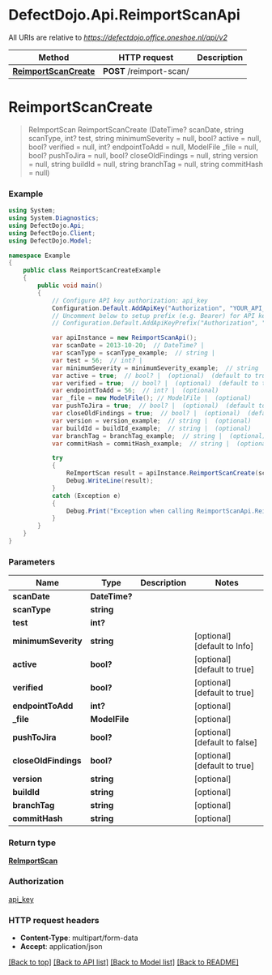 # DefectDojo.Api.ReimportScanApi

All URIs are relative to *https://defectdojo.office.oneshoe.nl/api/v2*

Method | HTTP request | Description
------------- | ------------- | -------------
[**ReimportScanCreate**](ReimportScanApi.md#reimportscancreate) | **POST** /reimport-scan/ | 


<a name="reimportscancreate"></a>
# **ReimportScanCreate**
> ReImportScan ReimportScanCreate (DateTime? scanDate, string scanType, int? test, string minimumSeverity = null, bool? active = null, bool? verified = null, int? endpointToAdd = null, ModelFile _file = null, bool? pushToJira = null, bool? closeOldFindings = null, string version = null, string buildId = null, string branchTag = null, string commitHash = null)



### Example
```csharp
using System;
using System.Diagnostics;
using DefectDojo.Api;
using DefectDojo.Client;
using DefectDojo.Model;

namespace Example
{
    public class ReimportScanCreateExample
    {
        public void main()
        {
            // Configure API key authorization: api_key
            Configuration.Default.AddApiKey("Authorization", "YOUR_API_KEY");
            // Uncomment below to setup prefix (e.g. Bearer) for API key, if needed
            // Configuration.Default.AddApiKeyPrefix("Authorization", "Bearer");

            var apiInstance = new ReimportScanApi();
            var scanDate = 2013-10-20;  // DateTime? | 
            var scanType = scanType_example;  // string | 
            var test = 56;  // int? | 
            var minimumSeverity = minimumSeverity_example;  // string |  (optional)  (default to Info)
            var active = true;  // bool? |  (optional)  (default to true)
            var verified = true;  // bool? |  (optional)  (default to true)
            var endpointToAdd = 56;  // int? |  (optional) 
            var _file = new ModelFile(); // ModelFile |  (optional) 
            var pushToJira = true;  // bool? |  (optional)  (default to false)
            var closeOldFindings = true;  // bool? |  (optional)  (default to true)
            var version = version_example;  // string |  (optional) 
            var buildId = buildId_example;  // string |  (optional) 
            var branchTag = branchTag_example;  // string |  (optional) 
            var commitHash = commitHash_example;  // string |  (optional) 

            try
            {
                ReImportScan result = apiInstance.ReimportScanCreate(scanDate, scanType, test, minimumSeverity, active, verified, endpointToAdd, _file, pushToJira, closeOldFindings, version, buildId, branchTag, commitHash);
                Debug.WriteLine(result);
            }
            catch (Exception e)
            {
                Debug.Print("Exception when calling ReimportScanApi.ReimportScanCreate: " + e.Message );
            }
        }
    }
}
```

### Parameters

Name | Type | Description  | Notes
------------- | ------------- | ------------- | -------------
 **scanDate** | **DateTime?**|  | 
 **scanType** | **string**|  | 
 **test** | **int?**|  | 
 **minimumSeverity** | **string**|  | [optional] [default to Info]
 **active** | **bool?**|  | [optional] [default to true]
 **verified** | **bool?**|  | [optional] [default to true]
 **endpointToAdd** | **int?**|  | [optional] 
 **_file** | **ModelFile**|  | [optional] 
 **pushToJira** | **bool?**|  | [optional] [default to false]
 **closeOldFindings** | **bool?**|  | [optional] [default to true]
 **version** | **string**|  | [optional] 
 **buildId** | **string**|  | [optional] 
 **branchTag** | **string**|  | [optional] 
 **commitHash** | **string**|  | [optional] 

### Return type

[**ReImportScan**](ReImportScan.md)

### Authorization

[api_key](../README.md#api_key)

### HTTP request headers

 - **Content-Type**: multipart/form-data
 - **Accept**: application/json

[[Back to top]](#) [[Back to API list]](../README.md#documentation-for-api-endpoints) [[Back to Model list]](../README.md#documentation-for-models) [[Back to README]](../README.md)

